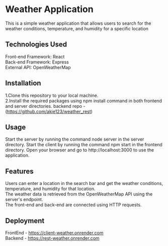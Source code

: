 # Weather Application

This is a simple weather application that allows users to search for the weather conditions, temperature, and humidity for a specific location

## Technologies Used
Front-end Framework: React  
Back-end Framework: Express  
External API: OpenWeatherMap  

## Installation

1.Clone this repository to your local machine.   
2.Install the required packages using npm install command in both frontend and server directories.
backend repo - (https://github.com/akie123/weather_rest)

## Usage

Start the server by running the command node server in the server directory.
Start the client by running the command npm start in the frontend directory.
Open your browser and go to http://localhost:3000 to use the application.
## Features
Users can enter a location in the search bar and get the weather conditions, temperature, and humidity for that location.  
The weather data is retrieved from the OpenWeatherMap API using the server's endpoint.  
The front-end and back-end are connected using HTTP requests.
## Deployment
FrontEnd - https://client-weather.onrender.com  
Backend - https://rest-weather.onrender.com
